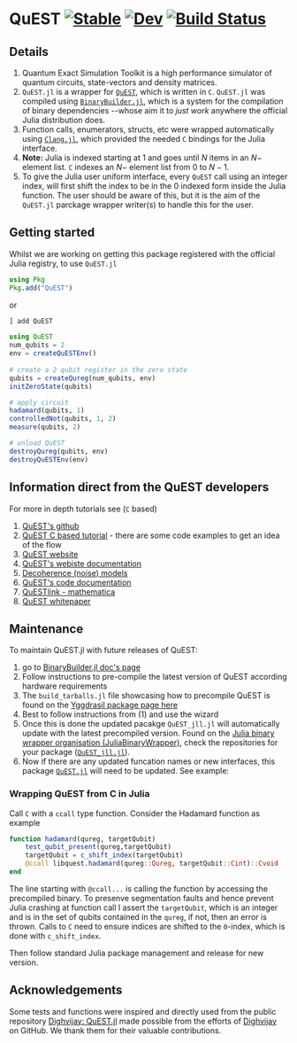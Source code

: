 # QuEST [![Stable](https://img.shields.io/badge/docs-stable-blue.svg)](https://fieldofnodes.github.io/QuEST.jl/stable/) [![Dev](https://img.shields.io/badge/docs-dev-blue.svg)](https://fieldofnodes.github.io/QuEST.jl/dev/) [![Build Status](https://github.com/fieldofnodes/QuEST.jl/actions/workflows/CI.yml/badge.svg?branch=main)](https://github.com/fieldofnodes/QuEST.jl/actions/workflows/CI.yml?query=branch%3Amain) 
## Details

1. Quantum Exact Simulation Toolkit is a high performance simulator of quantum circuits, state-vectors and density matrices.
2. `QuEST.jl` is a wrapper for [`QuEST`](https://github.com/QuEST-Kit/QuEST), which is written in `C`. `QuEST.jl` was compiled using [`BinaryBuilder.jl`](https://github.com/JuliaPackaging/BinaryBuilder.jl/tree/master), which is a system for the compilation of binary dependencies --whose aim it to *just work* anywhere the official Julia distribution does.
3. Function calls, enumerators, structs, etc were wrapped automatically using [`Clang.jl`](https://github.com/JuliaInterop/Clang.jl), which provided the needed `C` bindings for the Julia interface.
4. **Note:** Julia is indexed starting at $1$ and goes until $N$ items in an $N-$ element list. `C` indexes an $N-$ element list from $0$ to $N-1$.
5. To give the Julia user uniform interface, every `QuEST` call using an integer index, will first shift the index to be in the $0$ indexed form inside the Julia function. The user should be aware of this, but it is the aim of the `QuEST.jl` parckage wrapper writer(s) to handle this for the user.

## Getting started

Whilst we are working on getting this package registered with the official Julia registry, to use `QuEST.jl` 

```julia
using Pkg
Pkg.add("QuEST")
```

or

```julia
] add QuEST
```

```julia
using QuEST
num_qubits = 2
env = createQuESTEnv()
  
# create a 2 qubit register in the zero state
qubits = createQureg(num_qubits, env)
initZeroState(qubits)

# apply circuit
hadamard(qubits, 1)
controlledNot(qubits, 1, 2)
measure(qubits, 2)

# unload QuEST
destroyQureg(qubits, env)
destroyQuESTEnv(env)
```

## Information direct from the QuEST developers
For more in depth tutorials see (`C` based)

1. [QuEST's github](https://github.com/QuEST-Kit/QuEST)
2. [QuEST C based tutorial](https://github.com/QuEST-Kit/QuEST/blob/master/examples/README.md) - there are some code examples to get an idea of the flow
3. [QuEST website](https://quest.qtechtheory.org)
4. [QuEST's webiste documentation](https://quest.qtechtheory.org/docs/)
5. [Decoherence (noise) models](https://quest.qtechtheory.org/docs/decoherence/)
6. [QuEST's code documentation](https://quest-kit.github.io/QuEST/modules.html)
7. [QuESTlink - mathematica](https://github.com/QTechTheory/QuESTlink)
8. [QuEST whitepaper](https://www.nature.com/articles/s41598-019-47174-9)


## Maintenance

To maintain QuEST.jl with future releases of QuEST:

1. go to [BinaryBuilder.jl doc's page](https://docs.binarybuilder.org/stable/)
2. Follow instructions to pre-compile the latest version of QuEST according hardware requirements
3. The `build_tarballs.jl` file showcasing how to precompile QuEST is found on the [Yggdrasil package page here](https://github.com/JuliaPackaging/Yggdrasil/blob/master/Q/QuEST/build_tarballs.jl)
4. Best to follow instructions from (1) and use the wizard
5. Once this is done the updated pacakge `QuEST_jll.jl` will automatically update with the latest precompiled version. Found on the [Julia binary wrapper organisation (JuliaBinaryWrapper)](https://github.com/JuliaBinaryWrappers), check the repositories for your package ([`QuEST_jll.jl`](https://github.com/JuliaBinaryWrappers/QuEST_jll.jl)).
7. Now if there are any updated funcation names or new interfaces, this package [`QuEST.jl`](https://github.com/fieldofnodes/QuEST.jl) will need to be updated. See example:

### Wrapping QuEST from C in Julia

Call `C` with a `ccall` type function. Consider the Hadamard function as example 

```julia
function hadamard(qureg, targetQubit)
    test_qubit_present(qureg,targetQubit)
    targetQubit = c_shift_index(targetQubit)
    @ccall libquest.hadamard(qureg::Qureg, targetQubit::Cint)::Cvoid
end
```

The line starting with `@ccall...` is calling the function by accessing the precompiled binary. To presenve segmentation faults and hence prevent Julia crashing at function call I assert the `targetQubit`, which is an integer and is in the set of qubits contained in the `qureg`, if not, then an error is thrown. Calls to `C` need to ensure indices are shifted to the `0`-index, which is done with `c_shift_index`.

Then follow standard Julia package management and release for new version. 


## Acknowledgements

Some tests and functions were inspired and directly used from the public repository [Dighvijay: QuEST.jl](https://github.com/Dighvijay/QuEST.jl) made possible from the efforts of [Dighvijay](https://github.com/Dighvijay) on GitHub. We thank them for their valuable contributions.

